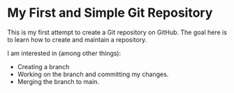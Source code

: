 # My First and Simple Git Repository

This is my first attempt to create a Git repository on GitHub.
The goal here is to learn how to create and maintain a repository.

I am interested in (among other things):
- Creating a branch
- Working on the branch and committing my changes.
- Merging the branch to main.
